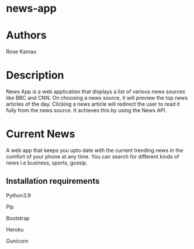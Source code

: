# news-app
# Authors
Rose Kamau
# Description
News App is a web application that displays a list of various news sources like BBC and CNN. On choosing a news source, it will preview the top news articles of the day. Clicking a news article will redirect the user to read it fully from the news source. It achieves this by using the News API.
#  Current News
A web app that keeps you upto date with the current trending news in the comfort of your phone at any time. You can search for different kinds of news i.e business, sports, gossip. 
## Installation requirements

Python3.9

Pip

Bootstrap

Heroku

Gunicorn
